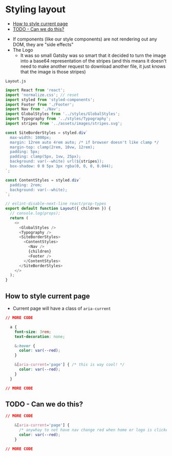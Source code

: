 # Styling layout
<!-- MarkdownTOC -->

- [How to style current page](#how-to-style-current-page)
- [TODO - Can we do this?](#todo---can-we-do-this)

<!-- /MarkdownTOC -->

* If components (like our style components) are not rendering out any DOM, they are "side effects"
* The Logo
    - It was so small Gatsby was so smart that it decided to turn the image into a base64 representation of the stripes (and this means it doesn't need to make another request to download another file, it just knows that the image is those stripes)

`Layout.js`

```js
import React from 'react';
import 'normalize.css'; // reset
import styled from 'styled-components';
import Footer from './Footer';
import Nav from './Nav';
import GlobalStyles from '../styles/GlobalStyles';
import Typography from '../styles/Typography';
import stripes from '../assets/images/stripes.svg';

const SiteBorderStyles = styled.div`
  max-width: 1000px;
  margin: 12rem auto 4rem auto; /* if browser doesn't like clamp */
  margin-top: clamp(2rem, 10vw, 12rem);
  padding: 5px;
  padding: clamp(5px, 1vw, 25px);
  background: var(--white) url(${stripes});
  box-shadow: 0 0 5px 3px rgba(0, 0, 0, 0.044);
`;

const ContentStyles = styled.div`
  padding: 2rem;
  background: var(--white);
`;

// eslint-disable-next-line react/prop-types
export default function Layout({ children }) {
  // console.log(props);
  return (
    <>
      <GlobalStyles />
      <Typography />
      <SiteBorderStyles>
        <ContentStyles>
          <Nav />
          {children}
          <Footer />
        </ContentStyles>
      </SiteBorderStyles>
    </>
  );
}
```

## How to style current page
* Current page will have a class of `aria-current`

```css
// MORE CODE

  a {
    font-size: 3rem;
    text-decoration: none;

    &:hover {
      color: var(--red);
    }

    &[aria-current='page'] { /* this is way cool! */
      color: var(--red);
    }
  }

// MORE CODE
```

## TODO - Can we do this?
```css
// MORE CODE

    &[aria-current='page'] {
      /* anywhay to not have nav change red when home or logo is clicked? */
      color: var(--red);
    }

// MORE CODE
```

